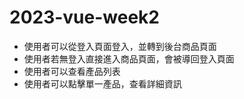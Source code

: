 # 2023-vue-week2
- 使用者可以從登入頁面登入，並轉到後台商品頁面
- 使用者若無登入直接進入商品頁面，會被導回登入頁面
- 使用者可以查看產品列表
- 使用者可以點擊單一產品，查看詳細資訊
